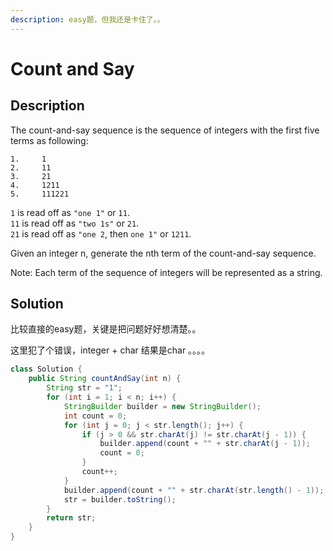 ```yaml
---
description: easy题，但我还是卡住了。。
---
```


# Count and Say

## Description

The count-and-say sequence is the sequence of integers with the first five terms as following:

```text
1.     1
2.     11
3.     21
4.     1211
5.     111221
```

`1` is read off as `"one 1"` or `11`.  
`11` is read off as `"two 1s"` or `21`.  
`21` is read off as `"one 2`, then `one 1"` or `1211`.  


Given an integer n, generate the nth term of the count-and-say sequence.

Note: Each term of the sequence of integers will be represented as a string.

## Solution

比较直接的easy题，关键是把问题好好想清楚。。

这里犯了个错误，integer + char 结果是char 。。。。

```java
class Solution {
    public String countAndSay(int n) {
        String str = "1";
        for (int i = 1; i < n; i++) {
            StringBuilder builder = new StringBuilder();
            int count = 0;
            for (int j = 0; j < str.length(); j++) {
                if (j > 0 && str.charAt(j) != str.charAt(j - 1)) {
                    builder.append(count + "" + str.charAt(j - 1));
                    count = 0;
                }
                count++;
            }
            builder.append(count + "" + str.charAt(str.length() - 1));
            str = builder.toString();
        }
        return str;
    }
}
```

